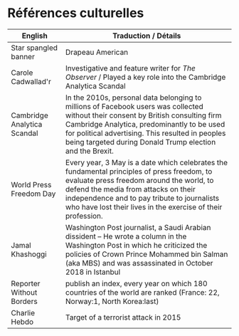 # Références culturelles

| English | Traduction / Détails |
| --- | --- |
| Star spangled banner | Drapeau American |
| Carole Cadwallad'r | Investigative and feature writer for *The Observer* / Played a key role into the Cambridge Analytica Scandal |
| Cambridge Analytica Scandal | In the 2010s, personal data belonging to millions of Facebook users was collected without their consent by British consulting firm Cambridge Analytica, predominantly to be used for political advertising. This resulted in peoples being targeted during Donald Trump election and the Brexit. |
| World Press Freedom Day | Every year, 3 May is a date which celebrates the fundamental principles of press freedom, to evaluate press freedom around the world, to defend the media from attacks on their independence and to pay tribute to journalists who have lost their lives in the exercise of their profession. |
| Jamal Khashoggi | Washington Post journalist, a Saudi Arabian dissident – He wrote a column in the Washington Post in which he criticized the policies of Crown Prince Mohammed bin Salman (aka MBS) and was assassinated in October 2018 in Istanbul |
| Reporter Without Borders | publish an index, every year on which 180 countries of the world are ranked (France: 22, Norway:1, North Korea:last) |
| Charlie Hebdo | Target of a terrorist attack in 2015 |

